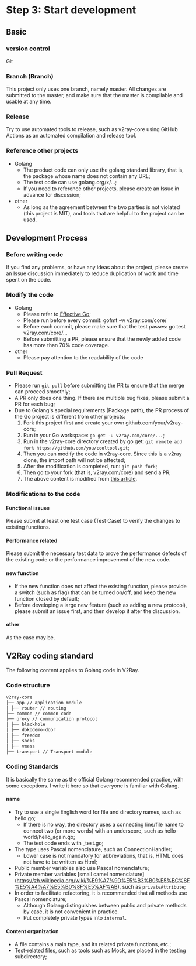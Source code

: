# Step 3: Start development

## Basic

### version control

Git

### Branch (Branch)

This project only uses one branch, namely master. All changes are submitted to the master, and make sure that the master is compilable and usable at any time.

### Release

Try to use automated tools to release, such as v2ray-core using GitHub Actions as an automated compilation and release tool.

### Reference other projects

* Golang
  * The product code can only use the golang standard library, that is, the package whose name does not contain any URL;
  * The test code can use golang.org/x/...;
  * If you need to reference other projects, please create an Issue in advance for discussion;
* other
  * As long as the agreement between the two parties is not violated (this project is MIT), and tools that are helpful to the project can be used.

## Development Process

### Before writing code

If you find any problems, or have any ideas about the project, please create an Issue discussion immediately to reduce duplication of work and time spent on the code.

### Modify the code

* Golang
  * Please refer to [Effective Go](https://golang.org/doc/effective_go.html);
  * Please run before every commit: gofmt -w v2ray.com/core/
  * Before each commit, please make sure that the test passes: go test v2ray.com/core/...
  * Before submitting a PR, please ensure that the newly added code has more than 70% code coverage.
* other
  * Please pay attention to the readability of the code

### Pull Request

* Please run `git pull` before submitting the PR to ensure that the merge can proceed smoothly;
* A PR only does one thing. If there are multiple bug fixes, please submit a PR for each bug;
* Due to Golang's special requirements (Package path), the PR process of the Go project is different from other projects:
  1. Fork this project first and create your own github.com/your/v2ray-core;
  1. Run in your Go workspace: `go get -u v2ray.com/core/...`;
  1. Run in the v2ray-core directory created by go get: `git remote add fork https://github.com/you/cooltool.git`;
  1. Then you can modify the code in v2ray-core. Since this is a v2ray clone, the import path will not be affected;
  1. After the modification is completed, run: `git push fork`;
  1. Then go to your fork (that is, v2ray.com/core) and send a PR;
  1. The above content is modified from [this article](http://blog.campoy.cat/2014/03/github-and-go-forking-pull-requests-and.html).

### Modifications to the code

#### Functional issues

Please submit at least one test case (Test Case) to verify the changes to existing functions.

#### Performance related

Please submit the necessary test data to prove the performance defects of the existing code or the performance improvement of the new code.

#### new function

* If the new function does not affect the existing function, please provide a switch (such as flag) that can be turned on/off, and keep the new function closed by default;
* Before developing a large new feature (such as adding a new protocol), please submit an issue first, and then develop it after the discussion.

#### other

As the case may be.

## V2Ray coding standard

The following content applies to Golang code in V2Ray.

### Code structure

```bash
v2ray-core
├── app // application module
│ ├── router // routing
├── common // common code
├── proxy // communication protocol
│ ├── blackhole
│ ├── dokodemo-door
│ ├── freedom
│ ├── socks
│ ├── vmess
├── transport // Transport module
```

### Coding Standards

It is basically the same as the official Golang recommended practice, with some exceptions. I write it here so that everyone is familiar with Golang.

#### name

* Try to use a single English word for file and directory names, such as hello.go;
  * If there is no way, the directory uses a connecting line/file name to connect two (or more words) with an underscore, such as hello-world/hello_again.go;
  * The test code ends with _test.go;
* The type uses Pascal nomenclature, such as ConnectionHandler;
  * Lower case is not mandatory for abbreviations, that is, HTML does not have to be written as Html;
* Public member variables also use Pascal nomenclature;
* Private member variables [small camel nomenclature] (https://zh.wikipedia.org/wiki/%E9%A7%9D%E5%B3%B0%E5%BC%8F%E5%A4%A7%E5%B0%8F%E5%AF%AB), such as `privateAttribute`;
* In order to facilitate refactoring, it is recommended that all methods use Pascal nomenclature;
  * Although Golang distinguishes between public and private methods by case, it is not convenient in practice.
  * Put completely private types into `internal`.

#### Content organization

* A file contains a main type, and its related private functions, etc.;
* Test-related files, such as tools such as Mock, are placed in the testing subdirectory;
